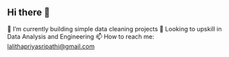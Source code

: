 ## Hi there 👋

🔭 I’m currently building simple data cleaning projects
🌱 Looking to upskill in Data Analysis and Engineering 
📫 How to reach me: [lalithapriyasripathi@gmail.com](mailto:lalithapriyasripathi@gmail.com)  

